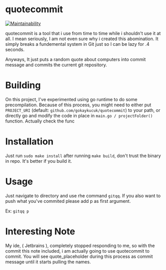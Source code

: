 # quotecommit

[![Maintainability](https://api.codeclimate.com/v1/badges/5387272a1509c322c196/maintainability)](https://codeclimate.com/github/gokaykucuk/quotecommit/maintainability)


quotecommit is a tool that i use from time to time while i shouldn't use it at all. I mean seriously, I am not even sure why i created this abomination. It simply breaks a fundemental system in Git just so I can be lazy for .4 seconds. 

Anyways, It just puts a random quote about computers into commit message and commits the current git repository.

# Building

On this project, I've experimented using go runtime to do some precompilation. Because of this process, you might need
 to either put `PROJECT_URI` (default: `github.com/gokaykucuk/quotecommit`) to your path, or directly go and modify the code in place in `main.go / projectFolder()` function. Actually check the func

# Installation

Just run `sudo make install` after running `make build`, don't trust the binary in repo. It's better if you build it.

# Usage

Just navigate to directory and use rhe command `gitqq`. If you also want to push what you've commited please add p as first argument.

Ex: `gitqq p` 

# Interesting Note

My ide, ( Jetbrains ), completely stopped responding to me, so with the commit this note included, i am actually going to use quotecommit to commit. You will see quote_placeholder during this process as commit message until it starts pulling the names.
 